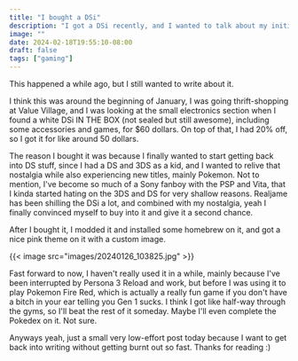 ```yaml
---
title: "I bought a DSi"
description: "I got a DSi recently, and I wanted to talk about my initial thoughts."
image: ""
date: 2024-02-18T19:55:10-08:00
draft: false
tags: ["gaming"]
---
```


This happened a while ago, but I still wanted to write about it.

I think this was around the beginning of January, I was going thrift-shopping at Value Village, and I was looking at the small electronics section when I found a white DSi IN THE BOX (not sealed but still awesome), including some accessories and games, for $60 dollars. On top of that, I had 20% off, so I got it for like around 50 dollars.

The reason I bought it was because I finally wanted to start getting back into DS stuff, since I had a DS and 3DS as a kid, and I wanted to relive that nostalgia while also experiencing new titles, mainly Pokemon. Not to mention, I've become so much of a Sony fanboy with the PSP and Vita, that I kinda started hating on the 3DS and DS for very shallow reasons. Realjame has been shilling the DSi a lot, and combined with my nostalgia, yeah I finally convinced myself to buy into it and give it a second chance.

After I bought it, I modded it and installed some homebrew on it, and got a nice pink theme on it with a custom image.

{{< image src="images/20240126_103825.jpg" >}}

Fast forward to now, I haven't really used it in a while, mainly because I've been interrupted by Persona 3 Reload and work, but before I was using it to play Pokemon Fire Red, which is actually a really fun game if you don't have a bitch in your ear telling you Gen 1 sucks. I think I got like half-way through the gyms, so I'll beat the rest of it someday. Maybe I'll even complete the Pokedex on it. Not sure.

Anyways yeah, just a small very low-effort post today because I want to get back into writing without getting burnt out so fast. Thanks for reading :)